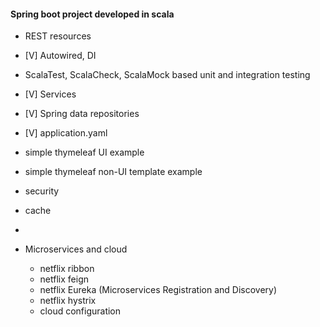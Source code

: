 #### Spring boot project developed in scala

- REST resources
- [V] Autowired, DI
- ScalaTest, ScalaCheck, ScalaMock based unit and integration testing
- [V] Services
- [V] Spring data repositories
- [V] application.yaml
- simple thymeleaf UI example
- simple thymeleaf non-UI template example
- security
- cache
- 

- Microservices and cloud
    - netflix ribbon
    - netflix feign
    - netflix Eureka (Microservices Registration and Discovery)
    - netflix hystrix
    - cloud configuration

